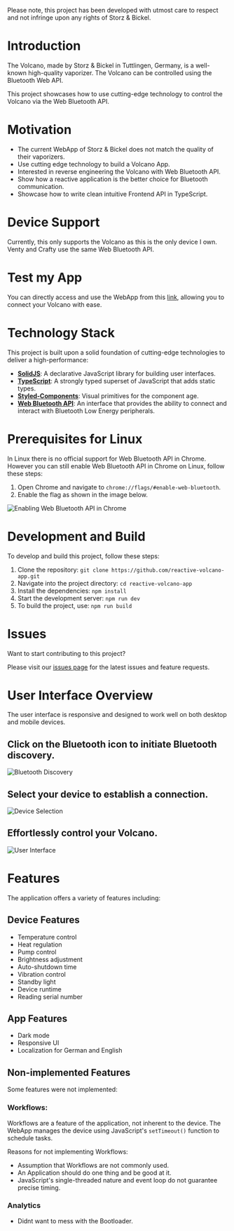 

Please note, this project has been developed with utmost care to respect and not infringe upon any rights of Storz & Bickel.   

# Introduction

The Volcano, made by Storz & Bickel in Tuttlingen, Germany, is a well-known high-quality vaporizer. The Volcano can be controlled using the Bluetooth Web API. 

This project showcases how to use cutting-edge technology to control the Volcano via the Web Bluetooth API.

# Motivation

- The current WebApp of Storz & Bickel does not match the quality of their vaporizers.
- Use cutting edge technology to build a Volcano App.
- Interested in reverse engineering the Volcano with Web Bluetooth API.
- Show how a reactive application is the better choice for Bluetooth communication.
- Showcase how to write clean intuitive Frontend API in TypeScript.

# Device Support
Currently, this only supports the Volcano as this is the only device I own.   
Venty and Crafty use the same Web Bluetooth API.

# Test my App

You can directly access and use the WebApp from this [link](https://firsttris.github.io/reactive-volcano-app/), allowing you to connect your Volcano with ease.

# Technology Stack

This project is built upon a solid foundation of cutting-edge technologies to deliver a high-performance:

- **[SolidJS](https://www.solidjs.com/)**: A declarative JavaScript library for building user interfaces.
- **[TypeScript](https://www.typescriptlang.org/)**: A strongly typed superset of JavaScript that adds static types.
- **[Styled-Components](https://styled-components.com/)**: Visual primitives for the component age.
- **[Web Bluetooth API](https://developer.mozilla.org/en-US/docs/Web/API/Web_Bluetooth_API)**: An interface that provides the ability to connect and interact with Bluetooth Low Energy peripherals.

# Prerequisites for Linux

In Linux there is no official support for Web Bluetooth API in Chrome.  
However you can still enable Web Bluetooth API in Chrome on Linux, follow these steps:

1. Open Chrome and navigate to `chrome://flags/#enable-web-bluetooth`.
2. Enable the flag as shown in the image below.

![Enabling Web Bluetooth API in Chrome](/docs/web-bluetooth-api.png)

# Development and Build

To develop and build this project, follow these steps:

1. Clone the repository: `git clone https://github.com/reactive-volcano-app.git`
2. Navigate into the project directory: `cd reactive-volcano-app`
3. Install the dependencies: `npm install`
5. Start the development server: `npm run dev`
6. To build the project, use: `npm run build`

# Issues

Want to start contributing to this project? 

Please visit our [issues page](https://github.com/firsttris/reactive-volcano-app/issues) for the latest issues and feature requests.

# User Interface Overview

The user interface is responsive and designed to work well on both desktop and mobile devices.

## Click on the Bluetooth icon to initiate Bluetooth discovery.    
![Bluetooth Discovery](/docs/ui-connect.png)


## Select your device to establish a connection.    
![Device Selection](/docs/ui-connect-2.png)


## Effortlessly control your Volcano.    
![User Interface](/docs/ui.png)

# Features
The application offers a variety of features including:

## Device Features

- Temperature control
- Heat regulation
- Pump control
- Brightness adjustment
- Auto-shutdown time
- Vibration control
- Standby light
- Device runtime
- Reading serial number

## App Features

- Dark mode
- Responsive UI
- Localization for German and English

## Non-implemented Features
Some features were not implemented:

### Workflows: 

Workflows are a feature of the application, not inherent to the device. The WebApp manages the device using JavaScript's `setTimeout()` function to schedule tasks.

Reasons for not implementing Workflows:
- Assumption that Workflows are not commonly used.
- An Application should do one thing and be good at it.
- JavaScript's single-threaded nature and event loop do not guarantee precise timing.

### Analytics

- Didnt want to mess with the Bootloader.